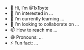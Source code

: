 - 👋 Hi, I’m @1x1byte
- 👀 I’m interested in ...
- 🌱 I’m currently learning ...
- 💞️ I’m looking to collaborate on ...
- 📫 How to reach me ...
- 😄 Pronouns: ...
- ⚡ Fun fact: ...

<!---
1x1byte/1x1byte is a ✨ special ✨ repository because its `README.md` (this file) appears on your GitHub profile.
You can click the Preview link to take a look at your changes.
--->
